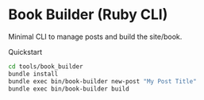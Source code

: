 # Book Builder (Ruby CLI)

Minimal CLI to manage posts and build the site/book.

Quickstart

```bash
cd tools/book_builder
bundle install
bundle exec bin/book-builder new-post "My Post Title"
bundle exec bin/book-builder build
```
